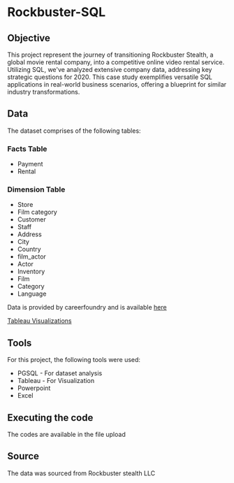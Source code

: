 # Rockbuster-SQL
## Objective
This project represent the journey of transitioning Rockbuster Stealth, a global movie rental company, into a competitive online video rental service. Utilizing SQL, we've analyzed extensive company data, addressing key strategic questions for 2020. This case study exemplifies versatile SQL applications in real-world business scenarios, offering a blueprint for similar industry transformations.

## Data 
The dataset comprises of the following tables: 

### Facts Table
- Payment
- Rental

### Dimension Table
- Store
- Film category
- Customer
- Staff
- Address
- City
- Country
- film_actor
- Actor
- Inventory
- Film
- Category
- Language

Data is provided by careerfoundry and is available [here](http://www.postgresqltutorial.com/wp-content/uploads/2019/05/dvdrental.zip)

[Tableau Visualizations](https://public.tableau.com/app/profile/nonso.ezeoma/vizzes)
  


## Tools
For this project, the following tools were used: 
- PGSQL - For dataset analysis
- Tableau - For Visualization
- Powerpoint
- Excel 


## Executing the code
The codes are available in the file upload

## Source
The data was sourced from Rockbuster stealth LLC



